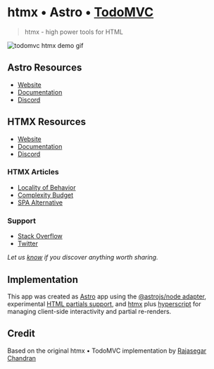 # htmx • Astro • [TodoMVC](http://todomvc.com)

> htmx - high power tools for HTML


![todomvc htmx demo gif](todomvc-htmx.gif)

## Astro Resources

- [Website](https://astro.build)
- [Documentation](https://docs.astro.build)
- [Discord](https://astro.build/chat)

## HTMX Resources

- [Website](https://htmx.org)
- [Documentation](https://htmx.org/docs)
- [Discord](https://htmx.org/discord)

### HTMX Articles

- [Locality of Behavior](https://htmx.org/essays/locality-of-behaviour)
- [Complexity Budget](https://htmx.org/essays/complexity-budget)
- [SPA Alternative](https://htmx.org/essays/spa-alternative)

### Support

- [Stack Overflow](http://stackoverflow.com/questions/tagged/htmx)
- [Twitter](http://twitter.com/htmx_org)

*Let us [know](https://github.com/tastejs/todomvc/issues) if you discover anything worth sharing.*


## Implementation

This app was created as [Astro](https://astro.build) app using the [@astrojs/node adapter](https://docs.astro.build/en/guides/integrations-guide/node/), experimental [HTML partials support](https://github.com/withastro/astro/pull/8755), and [htmx](https://htmx.org) plus [hyperscript](https://hyperscript.org) for managing client-side interactivity and partial re-renders.

## Credit

Based on the original htmx • TodoMVC implementation by [Rajasegar Chandran](https://twitter.com/rajasegar_c)
